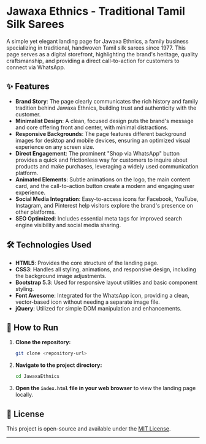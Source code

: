 # Jawaxa Ethnics - Traditional Tamil Silk Sarees

A simple yet elegant landing page for Jawaxa Ethnics, a family business specializing in traditional, handwoven Tamil silk sarees since 1977. This page serves as a digital storefront, highlighting the brand's heritage, quality craftsmanship, and providing a direct call-to-action for customers to connect via WhatsApp.

## ✨ Features

* **Brand Story**: The page clearly communicates the rich history and family tradition behind Jawaxa Ethnics, building trust and authenticity with the customer.
* **Minimalist Design**: A clean, focused design puts the brand's message and core offering front and center, with minimal distractions.
* **Responsive Backgrounds**: The page features different background images for desktop and mobile devices, ensuring an optimized visual experience on any screen size.
* **Direct Engagement**: The prominent "Shop via WhatsApp" button provides a quick and frictionless way for customers to inquire about products and make purchases, leveraging a widely used communication platform.
* **Animated Elements**: Subtle animations on the logo, the main content card, and the call-to-action button create a modern and engaging user experience.
* **Social Media Integration**: Easy-to-access icons for Facebook, YouTube, Instagram, and Pinterest help visitors explore the brand's presence on other platforms.
* **SEO Optimized**: Includes essential meta tags for improved search engine visibility and social media sharing.

## 🛠️ Technologies Used

* **HTML5**: Provides the core structure of the landing page.
* **CSS3**: Handles all styling, animations, and responsive design, including the background image adjustments.
* **Bootstrap 5.3**: Used for responsive layout utilities and basic component styling.
* **Font Awesome**: Integrated for the WhatsApp icon, providing a clean, vector-based icon without needing a separate image file.
* **jQuery**: Utilized for simple DOM manipulation and enhancements.

## 🚀 How to Run

1.  **Clone the repository:**
    ```bash
    git clone <repository-url>
    ```
2.  **Navigate to the project directory:**
    ```bash
    cd JawaxaEthnics
    ```
3.  **Open the `index.html` file in your web browser** to view the landing page locally.

## 📄 License

This project is open-source and available under the [MIT License](https://opensource.org/licenses/MIT).

---
